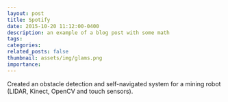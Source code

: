 ```yaml
---
layout: post
title: Spotify
date: 2015-10-20 11:12:00-0400
description: an example of a blog post with some math
tags: 
categories: 
related_posts: false
thumbnail: assets/img/glams.png
importance:
---
```

Created an obstacle detection and self-navigated system for a mining robot (LIDAR, Kinect, OpenCV and touch sensors).